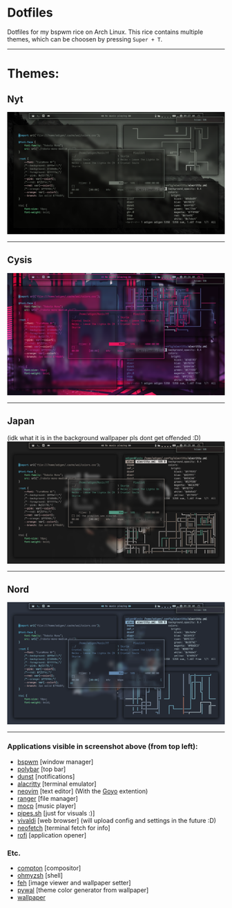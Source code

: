 # Dotfiles
Dotfiles for my bspwm rice on Arch Linux. This rice contains multiple themes, which can be choosen by pressing `Super + T`.

---

# Themes:

## Nyt
![Nyt](../Pictures/Screenshots/nyt.png "Nyt")

---

## Cysis
![Cysis](../Pictures/Screenshots/cysis.png "Cysis")

---

## Japan 
(idk what it is in the background wallpaper pls dont get offended :D)
![Japan](../Pictures/Screenshots/japan.png "Japan")

---

## Nord
![Nord](../Pictures/Screenshots/nord.png "Nord")

---

### Applications visible in screenshot above (from top left):

- [bspwm](https://github.com/baskerville/bspwm) [window manager]
- [polybar](https://github.com/polybar/polybar) [top bar]
- [dunst](https://github.com/dunst-project/dunst) [notifications]
- [alacritty](https://github.com/alacritty/alacritty) [terminal emulator]
- [neovim](https://github.com/neovim/neovim) [text editor] (With the [Goyo](https://github.com/junegunn/goyo.vim) extention)
- [ranger](https://github.com/ranger/ranger) [file manager]
- [mocp](https://github.com/jonsafari/mocp) [music player]
- [pipes.sh](https://github.com/pipeseroni/pipes.sh) [just for visuals :)]
- [vivaldi](https://github.com/mawww/kakoune) [web browser] (will upload config and settings in the future :D)
- [neofetch](https://github.com/dylanaraps/neofetch) [terminal fetch for info]
- [rofi](https://github.com/davatorium/rofi) [application opener]

### Etc.
- [compton](https://aur.archlinux.org/packages/picom-ibhagwan-git/) [compositor]
- [ohmyzsh](https://github.com/ohmyzsh/ohmyzsh) [shell]
- [feh](https://github.com/derf/feh) [image viewer and wallpaper setter]
- [pywal](https://github.com/dylanaraps/pywal) [theme color generator from wallpaper]
- [wallpaper](https://pixabay.com/photos/dreary-storm-mountains-drama-mood-4453740/)

